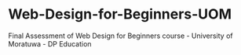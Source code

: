 # Web-Design-for-Beginners-UOM
Final Assessment of Web Design for Beginners course - University of Moratuwa - DP Education
